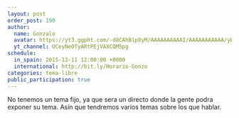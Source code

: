```yaml
---
layout: post
order_post: 190
author:
  name: Gonzalo
  avatar: https://yt3.ggpht.com/-d8CAhB1p8yM/AAAAAAAAAAI/AAAAAAAAAAA/yB7Yue1TjKE/s88-c-k-no/photo.jpg
  yt_channel: UCeyNeOTyARtPEjVAXCQM5pg
schedule:
  in_spain: 2015-12-11 12:00:00 +0000
  international: http://bit.ly/Horario-Gonzo
categories: tema-libre
public_participation: true
---
```

No tenemos un tema fijo, ya que sera un directo donde la gente podra exponer su
tema. Asín que tendremos varios temas sobre los que hablar.
